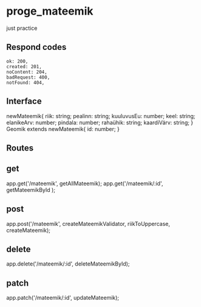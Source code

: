 # proge_mateemik
just practice

## Respond codes
    ok: 200,
    created: 201,
    noContent: 204,
    badRequest: 400,
    notFound: 404,

## Interface

 newMateemik{
    riik: string;
    pealinn: string;
    kuuluvusEu: number;
    keel: string;
    elanikeArv: number;
    pindala: number;
    rahaühik: string;
    kaardiVärv: string;
}
 Geomik extends newMateemik{
    id: number;
}

## Routes
## get
app.get('/mateemik', getAllMateemik);
app.get('/mateemik/:id', getMateemikById );
## post
app.post('/mateemik', createMateemikValidator, riikToUppercase, createMateemik);
## delete
app.delete('/mateemik/:id', deleteMateemikById);
## patch
app.patch('/mateemik/:id', updateMateemik);


